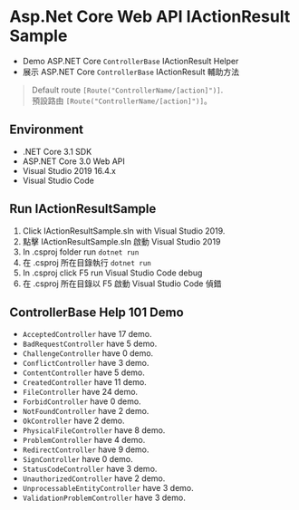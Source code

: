# Asp.Net Core Web API IActionResult Sample

* Demo ASP.NET Core `ControllerBase` IActionResult Helper
* 展示 ASP.NET Core `ControllerBase` IActionResult 輔助方法

> Default route `[Route("ControllerName/[action]")]`.<br>
> 預設路由 `[Route("ControllerName/[action]")]`。

## Environment

* .NET Core 3.1 SDK
* ASP.NET Core 3.0 Web API
* Visual Studio 2019 16.4.x
* Visual Studio Code

## Run IActionResultSample

1. Click IActionResultSample.sln with Visual Studio 2019.
1. 點擊 IActionResultSample.sln 啟動 Visual Studio 2019
2. In .csproj folder run `dotnet run` 
2. 在 .csproj 所在目錄執行 `dotnet run`
3. In .csproj click F5 run Visual Studio Code debug
3. 在 .csproj 所在目錄以 F5 啟動 Visual Studio Code 偵錯

## ControllerBase Help 101 Demo

* `AcceptedController` have 17 demo.
* `BadRequestController` have 5 demo.
* `ChallengeController` have 0 demo.
* `ConflictController` have 3 demo.
* `ContentController` have 5 demo.
* `CreatedController` have 11 demo.
* `FileController` have 24 demo.
* `ForbidController` have 0 demo.
* `NotFoundController` have 2 demo.
* `OkController` have 2 demo.
* `PhysicalFileController` have 8 demo.
* `ProblemController` have 4 demo.
* `RedirectController` have 9 demo.
* `SignController` have 0 demo.
* `StatusCodeController` have 3 demo.
* `UnauthorizedController` have 2 demo.
* `UnprocessableEntityController` have 3 demo.
* `ValidationProblemController` have 3 demo.